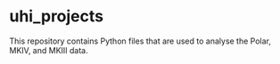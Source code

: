 # uhi_projects
This repository contains Python files that are used to analyse the Polar, MKIV, and MKIII data.
